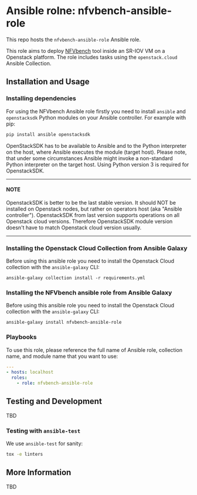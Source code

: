 # Ansible rolne: nfvbench-ansible-role

This repo hosts the `nfvbench-ansible-role` Ansible role.

This role aims to deploy [NFVbench](https://github.com/opnfv/nfvbench) tool inside an SR-IOV VM on a Openstack platform.
The role includes tasks using the `openstack.cloud` Ansible Collection.

## Installation and Usage

### Installing dependencies

For using the NFVbench Ansible role firstly you need to install `ansible` and `openstacksdk` Python modules on your Ansible controller.
For example with pip:

```bash
pip install ansible openstacksdk
```

OpenStackSDK has to be available to Ansible and to the Python interpreter on the host, where Ansible executes the module (target host).
Please note, that under some circumstances Ansible might invoke a non-standard Python interpreter on the target host.
Using Python version 3 is required for OpenstackSDK.

---

#### NOTE

OpenstackSDK is better to be the last stable version. It should NOT be installed on Openstack nodes,
but rather on operators host (aka "Ansible controller"). OpenstackSDK from last version supports
operations on all Openstack cloud versions. Therefore OpenstackSDK module version doesn't have to match
Openstack cloud version usually.

---

### Installing the Openstack Cloud Collection from Ansible Galaxy

Before using this ansible role you need to install the Openstack Cloud collection with the `ansible-galaxy` CLI:

`ansible-galaxy collection install -r requirements.yml`

### Installing the NFVbench ansible role from Ansible Galaxy

Before using this ansible role you need to install the Openstack Cloud collection with the `ansible-galaxy` CLI:

`ansible-galaxy install nfvbench-ansible-role`


### Playbooks

To use this role, please reference the full name of Ansible role, collection name, and module name that you want to use:

```yaml
---
- hosts: localhost
  roles:
    - role: nfvbench-ansible-role

```



## Testing and Development

TBD

### Testing with `ansible-test`

We use `ansible-test` for sanity:

```bash
tox -e linters
```

## More Information

TBD
